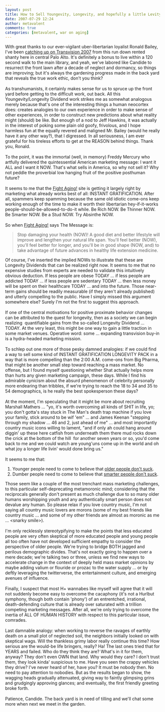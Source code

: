 ```yaml
---
layout: post
title: How to Sell Youngevity, Longevity, and hopefully a little Levity
date: 2007-07-29 12:24
author: metavalent
comments: true
categories: [metavalent, war on aging]
---
```

With great thanks to our ever-vigilant uber-libertarian loyalist Ronald Bailey, I've been <a href="http://metavalent.info/?p=600">catching up on Transvision 2007</a> from this run down rented shanty here in central Palo Alto. It's definitely a bonus to live within a 120 second walk to the main library, and yeah, we've labored like Candide to resurrect the front lawn after a decade of neglect and dormancy, so things are improving; but it's always the gardening progress made in the back yard that reveals the true work ethic, don't you think?<br /><br />As transhumanists, it certainly makes sense for us to spruce up the front yard before getting to the difficult work, out back. All this Youngevity/Longevity Dividend work strikes me as somewhat analogous merely because that's one of the interesting things a human neocortex does: creates analogies to our own experience in order to make sense of other experiences, in order to construct new predictions about what reality might (should) be like. But enough of a nod to Jeff Hawkins, it was actually in the interest of poking some plain old goofy, frivolous, and I hope harmless fun at the equally revered and maligned Mr. Bailey (would he really have it any other way?), that I digressed. In all seriousness, I am ever grateful for his tireless efforts to get at the REASON behind things. Thank you, Ronald.<br /><br />To the point, it was the immortal (well, in memory) Freddy Mercury who artfully delivered the quintessential American marketing message: I want it ALL and I want it NOW. That's what sells in America, so why not sell it? Why not peddle the proverbial low hanging fruit of the positive posthuman future?<br /><br />It seems to me that the <a href="http://fightaging.org/">Fight Aging!</a> site is getting it largely right by marketing what already works best of all: INSTANT GRATIFICATION. After all, spammers keep spamming because the same old idiotic come-ons keep working enough of the time to make it worth their libertarian hey-if-it-works people-should-be-allowed-to-do-it while. Be Rich NOW. Be Thinner NOW. Be Smarter NOW. Be a Stud NOW. Try Absinthe NOW. <br /><br />So when <a href="http://fightaging.org/">Fight Aging!</a> says The Message is:<blockquote>Stop damaging your health (NOW)! A good diet and better lifestyle will improve and lengthen your natural life span. You'll feel better (NOW), you'll feel better for longer, and you'll be in good shape (NOW, and) to take advantage of future advances in healthy life extension medicine.<br /></blockquote>Of course, I've inserted the implied NOWs to illustrate that these are Longevity Dividends that can be realized right now. It seems to me that no expensive studies from experts are needed to validate this intuitively obvious deduction. If less people are obese TODAY ... if less people are addicted TODAY ... if less people are sedentary TODAY ... then less money will be spent on their healthcare TODAY ... and into the future. Those near-term gains should be readily measurable (if they aren't already published) and utterly compelling to the public. Have I simply missed this argument somewhere else? Surely I'm not the first to suggest this approach.<br /><br />If one of the central motivations for positive proximate behavior changes can be attributed to the quest for longevity, then as a society we can begin realizing&nbsp; quantifiable gains from the so-called Longevity Dividend ... TODAY. At the very least, this might be one way to gain a little traction in some market venues. Operative word: some ... expanding transvision buy-in is a hydra-headed marketing mission.<br /><br />To schlep out one more of those pesky damned analogies: if we could find a way to sell some kind of INSTANT GRATIFICATION LONGEVITY PACK in a way that is more compelling than the 2:00 A.M. come-ons from Big Pharma, that might be another small step toward reaching a mass market. No offense, but I found myself questioning whether Shat actually helps more than hurts any given marketing campaign, these days. While I find his admirable cynicism about the absurd phenomenon of celebrity personally more endearing than tribbles, if we're trying to reach the 18 to 34 and 35 to 54 demographics, is he really the best spokesperson these days?<br /><br />At the moment, I'm speculating that it might be more about recruiting Marshall Mathers ... "yo, it's worth overcoming all kinds of SHIT in life, yo; you don't gotta's stay stuck in The Man's death trap machine if you love your family, stick around to be wif 'em" ... and James Keenan "stepping through my shadow ... 46 and 2, just ahead of me" ... and most importantly country music icons willing to lament, "and if only ah could hang around diggin' up these here catfish from underneath them there mud rocks down the crick at the bottom of the hill&nbsp; for another seven years or so, you'd come back to me and we could watch are young'uns come up in the world and oh what joy a longer life livin' would done bring us."<br /><br />It seems to me that:<ol><li>Younger people need to come to believe that <a href="http://alloldpeoplesuck.blogspot.com/">older people don't suck</a>.</li><li>Dumber people need to come to believe that <a href="http://accelerating.org/">smarter people don't suck</a>.</li></ol>Those seem like a couple of the most trenchant mass marketing challenges, to this particular self-deprecating metamoronic mind; considering that the reciprocals generally don't present as much challenge due to so many older humans worshipping youth and any authentically smart person does not devalue any human. So please relax if you love country music, I'm not saying all country music lovers are morons (some of my best friends like country music ... and some of my other friends are almost as moronic as me ... &lt;snarky smile&gt;). <br /><br />I'm only recklessly stereotypifying to make the points that less educated people are very often skeptical of more educated people and young people all too often have not developed sufficient empathy to consider the perspective of older people. We're trying to bridge BOTH jagged and perilous demographic divides. That's not exactly going to happen over a mere decade; we're talking two or three, unless we find new ways to accelerate change in the context of deeply held mass market opinions by maybe adding valium or flouride or prozac to the water supply ... or by deftly leveraging the twitterverse, the entertainment culture, and emerging avenues of influence.<br /><br />Finally, I suspect that most H+ wannabes like myself will agree that it will not suddenly become easy to overcome the cacaphony (it's not a Hurlbut symphony, though both contain 'phony') of an entrentched, irrational, death-defending culture that is already over saturated with a trillion competing marketing messages. After all, we're only trying to overcome the inertia of ALL OF HUMAN HISTORY with respect to this particular issue, comrades.<br /><br />Last damnable analogy: when working to reverse the ravages of earthly death on a small plot of neglected soil, the neighbors initially looked on with skeptical wags. Will the thankless grimy labor really continue this time? How serious are the would-be life bringers, really? Ha! The last ones tried that for YEARS and failed. Who do they think they are? What's in it for them, anyway? They don't even OWN that land. Why would they care? I don't trust them, they look kinda' suspicious to me. Have you seen the crappy vehicles they drive? I've never heard of her, have you? It must be nobody then. No need to pay attention to nobodies. But as the results began to show, the wagging heads gradually attenuated, giving way to faintly glimpsing grins and grudgingly approving glances; and eventually, the first friendly greeting broke forth.<br /><br />Patience, Candide. The back yard is in need of tilling and we'll chat some more when next we meet in the garden.<br />
